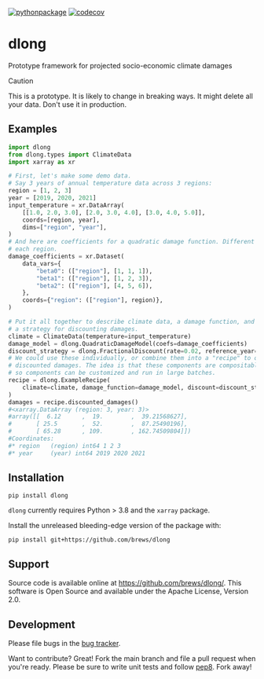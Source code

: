 [![pythonpackage](https://github.com/brews/dlong/actions/workflows/pythonpackage.yml/badge.svg)](https://github.com/brews/dlong/actions/workflows/pythonpackage.yml)
[![codecov](https://codecov.io/gh/brews/dlong/branch/main/graph/badge.svg?token=NZI5NI6RSH)](https://codecov.io/gh/brews/dlong)

# dlong
Prototype framework for projected socio-economic climate damages

> [!CAUTION]
> This is a prototype. It is likely to change in breaking ways. It might delete all your data. Don't use it in production.

## Examples
```python
import dlong
from dlong.types import ClimateData
import xarray as xr

# First, let's make some demo data.
# Say 3 years of annual temperature data across 3 regions:
region = [1, 2, 3]
year = [2019, 2020, 2021]
input_temperature = xr.DataArray(
    [[1.0, 2.0, 3.0], [2.0, 3.0, 4.0], [3.0, 4.0, 5.0]],
    coords=[region, year],
    dims=["region", "year"],
)
# And here are coefficients for a quadratic damage function. Different for 
# each region.
damage_coefficients = xr.Dataset(
    data_vars={
        "beta0": (["region"], [1, 1, 1]),
        "beta1": (["region"], [1, 2, 3]),
        "beta2": (["region"], [4, 5, 6]),
    },
    coords={"region": (["region"], region)},
)

# Put it all together to describe climate data, a damage function, and
# a strategy for discounting damages.
climate = ClimateData(temperature=input_temperature)
damage_model = dlong.QuadraticDamageModel(coefs=damage_coefficients)
discount_strategy = dlong.FractionalDiscount(rate=0.02, reference_year=2020)
# We could use these individually, or combine them into a "recipe" to output 
# discounted damages. The idea is that these components are compositable
# so components can be customized and run in large batches.
recipe = dlong.ExampleRecipe(
    climate=climate, damage_function=damage_model, discount=discount_strategy
)
damages = recipe.discounted_damages()
#<xarray.DataArray (region: 3, year: 3)>
#array([[  6.12      ,  19.        ,  39.21568627],
#       [ 25.5       ,  52.        ,  87.25490196],
#       [ 65.28      , 109.        , 162.74509804]])
#Coordinates:
#* region   (region) int64 1 2 3
#* year     (year) int64 2019 2020 2021
```

## Installation
```shell
pip install dlong
```

`dlong` currently requires Python > 3.8 and the `xarray` package.

Install the unreleased bleeding-edge version of the package with:
```shell
pip install git+https://github.com/brews/dlong
```

## Support
Source code is available online at https://github.com/brews/dlong/. This software is Open Source and available under the Apache License, Version 2.0.

## Development

Please file bugs in the [bug tracker](https://github.com/brews/dlong/issues).

Want to contribute? Great! Fork the main branch and file a pull request when you're ready. Please be sure to write unit tests and follow [pep8](https://www.python.org/dev/peps/pep-0008/). Fork away!
